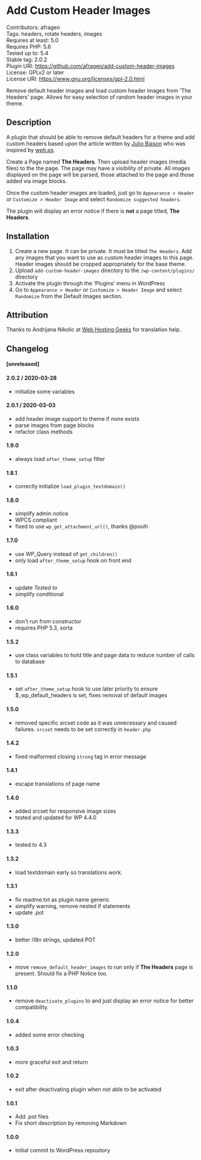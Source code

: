 # Add Custom Header Images
Contributors: afragen<br />
Tags: headers, rotate headers, images<br />
Requires at least: 5.0<br />
Requires PHP: 5.6<br />
Tested up to: 5.4<br />
Stable tag: 2.0.2<br />
Plugin URI: https://github.com/afragen/add-custom-header-images<br />
License: GPLv2 or later<br />
License URI: https://www.gnu.org/licenses/gpl-2.0.html

Remove default header images and load custom header images from 'The Headers' page. Allows for easy selection of random header images in your theme.

## Description 

A plugin that should be able to remove default headers for a theme and add custom headers based upon the article written by <a href="http://juliobiason.net/2011/10/25/twentyeleven-with-easy-rotating-header-images/">Julio Biason</a> who was inspired by <a href="http://wpti.ps/?p=107">wpti.ps</a>.

Create a Page named **The Headers**. Then upload header images (media files) to the the page. The page may have a visibility of private. All images displayed on the page will be parsed, those attached to the page and those added via image blocks.

Once the custom header images are loaded, just go to `Appearance > Header` or `Customize > Header Image` and select `Randomize suggested headers`.

The plugin will display an error notice if there is **not** a page titled, **The Headers**.

## Installation

1. Create a new page. It can be private. It must be titled `The Headers`. Add any images that you want to use as custom header images to this page. Header images should be cropped appropriately for the base theme.
2. Upload `add-custom-header-images` directory to the `/wp-content/plugins/` directory
3. Activate the plugin through the 'Plugins' menu in WordPress
4. Go to `Appearance > Header` or `Customize > Header Image` and select `Randomize` from the Default Images section.

## Attribution

Thanks to Andrijana Nikolic at [Web Hosting Geeks](http://webhostinggeeks.com) for translation help.

## Changelog

#### [unreleased]

#### 2.0.2 / 2020-03-28
* initialize some variables

#### 2.0.1 / 2020-03-03
* add header image support to theme if none exists
* parse images from page blocks
* refactor class methods

#### 1.9.0
* always load `after_theme_setup` filter

#### 1.8.1
* correctly initialize `load_plugin_textdomain()`

#### 1.8.0
* simplify admin notice
* WPCS compliant
* fixed to use `wp_get_attachment_url()`, thanks @poulh

#### 1.7.0
* use WP_Query instead of `get_children()`
* only load `after_theme_setup` hook on front end

#### 1.6.1
* update _Tested to_
* simplify conditional

#### 1.6.0
* don't run from constructor
* requires PHP 5.3, sorta

#### 1.5.2
* use class variables to hold title and page data to reduce number of calls to database

#### 1.5.1
* set `after_theme_setup` hook to use later priority to ensure $_wp_default_headers is set, fixes removal of default images

#### 1.5.0
* removed specific srcset code as it was unnecessary and caused failures. `srcset` needs to be set correctly in `header.php`

#### 1.4.2
* fixed malformed closing `strong` tag in error message

#### 1.4.1
* escape translations of page name

#### 1.4.0
* added srcset for responsive image sizes
* tested and updated for WP 4.4.0

#### 1.3.3
* tested to 4.3

#### 1.3.2
* load textdomain early so translations work.

#### 1.3.1
* fix readme.txt as plugin name generic
* simplify warning, remove nested if statements
* update .pot

#### 1.3.0
* better i18n strings, updated POT

#### 1.2.0
* move `remove_default_header_images` to run only if **The Headers** page is present. Should fix a PHP Notice too.

#### 1.1.0
* remove `deactivate_plugins` to and just display an error notice for better compatibility.

#### 1.0.4
* added some error checking

#### 1.0.3
* more graceful exit and return

#### 1.0.2
* exit after deactivating plugin when not able to be activated

#### 1.0.1
* Add .pot files
* Fix short description by removing Markdown

#### 1.0.0
* Initial commit to WordPress repository
